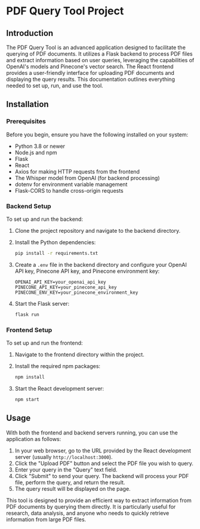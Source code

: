 
# PDF Query Tool Project

## Introduction

The PDF Query Tool is an advanced application designed to facilitate the querying of PDF documents. It utilizes a Flask backend to process PDF files and extract information based on user queries, leveraging the capabilities of OpenAI's models and Pinecone's vector search. The React frontend provides a user-friendly interface for uploading PDF documents and displaying the query results. This documentation outlines everything needed to set up, run, and use the tool.

## Installation

### Prerequisites

Before you begin, ensure you have the following installed on your system:

- Python 3.8 or newer
- Node.js and npm
- Flask
- React
- Axios for making HTTP requests from the frontend
- The Whisper model from OpenAI (for backend processing)
- dotenv for environment variable management
- Flask-CORS to handle cross-origin requests

### Backend Setup

To set up and run the backend:

1. Clone the project repository and navigate to the backend directory.
2. Install the Python dependencies:

    ```bash
    pip install -r requirements.txt
    ```

3. Create a `.env` file in the backend directory and configure your OpenAI API key, Pinecone API key, and Pinecone environment key:

    ```env
    OPENAI_API_KEY=your_openai_api_key
    PINECONE_API_KEY=your_pinecone_api_key
    PINECONE_ENV_KEY=your_pinecone_environment_key
    ```

4. Start the Flask server:

    ```bash
    flask run
    ```

### Frontend Setup

To set up and run the frontend:

1. Navigate to the frontend directory within the project.
2. Install the required npm packages:

    ```bash
    npm install
    ```

3. Start the React development server:

    ```bash
    npm start
    ```

## Usage

With both the frontend and backend servers running, you can use the application as follows:

1. In your web browser, go to the URL provided by the React development server (usually `http://localhost:3000`).
2. Click the "Upload PDF" button and select the PDF file you wish to query.
3. Enter your query in the "Query" text field.
4. Click "Submit" to send your query. The backend will process your PDF file, perform the query, and return the result.
5. The query result will be displayed on the page.

This tool is designed to provide an efficient way to extract information from PDF documents by querying them directly. It is particularly useful for research, data analysis, and anyone who needs to quickly retrieve information from large PDF files.

